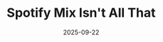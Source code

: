 ---
layout: blog/25/layout.njk
title: "Spotify Mix Isn't All That"
date: 2025-09-22
permalink: "/more/archive/blog/25/9/spotifymix.html"
description: "its just a slightly better crossfade"
---